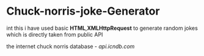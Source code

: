 # Chuck-norris-joke-Generator

int this i have used basic **HTML**,**XMLHttpRequest** to generate random jokes which is directly taken from public API

the internet chuck norris database - _api.icndb.com_
